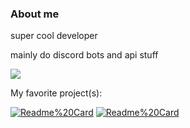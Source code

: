 ### About me

super cool developer

mainly do discord bots and api stuff

[![](https://github-readme-stats.vercel.app/api/top-langs/?username=ssoups&layout=compact&theme=dark)](https://github.com/ssoups?tab=repositories)

My favorite project(s):

[![Readme%20Card](https://github-readme-stats.vercel.app/api/pin/?username=ssoups&repo=public-serverstats&theme=dark)](https://github.com/ssoups/public-serverstats)
[![Readme%20Card](https://github-readme-stats.vercel.app/api/pin/?username=ssoups&repo=owBot&theme=dark)](https://github.com/ssoups/owBot)
